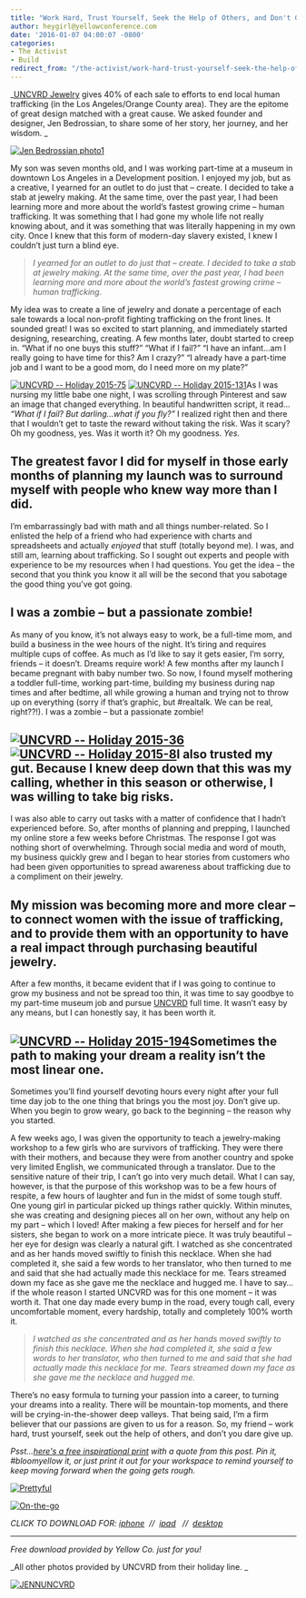 ```yaml
---
title: "Work Hard, Trust Yourself, Seek the Help of Others, and Don't Give Up: Turning My Passion Into a Career in Less Than a Year"
author: heygirl@yellowconference.com
date: '2016-01-07 04:00:07 -0800'
categories:
- The Activist
- Build
redirect_from: "/the-activist/work-hard-trust-yourself-seek-the-help-of-others-and-dont-give-up-how-i-turned-my-passion-into-a-career-in-less-than-a-year/"
---
```


_[UNCVRD Jewelry](http://www.uncvrdjewelry.com/the-uncvrd-story/) gives 40% of each sale to efforts to end local human trafficking (in the Los Angeles/Orange County area). They are the epitome of great design matched with a great cause. We asked founder and designer, Jen Bedrossian, to share some of her story, her journey, and her wisdom. _

[![Jen Bedrossian photo1](https://yellow-blog-images.imgix.net/2016/01/Jen-Bedrossian-photo1-1024x746.jpg)](https://yellow-blog-images.imgix.net/2016/01/Jen-Bedrossian-photo1.jpg)

My son was seven months old, and I was working part-time at a museum in downtown Los Angeles in a Development position. I enjoyed my job, but as a creative, I yearned for an outlet to do just that – create. I decided to take a stab at jewelry making. At the same time, over the past year, I had been learning more and more about the world’s fastest growing crime – human trafficking. It was something that I had gone my whole life not really knowing about, and it was something that was literally happening in my own city. Once I knew that this form of modern-day slavery existed, I knew I couldn’t just turn a blind eye.

> _I yearned for an outlet to do just that – create. I decided to take a stab at jewelry making. At the same time, over the past year, I had been learning more and more about the world’s fastest growing crime – human trafficking._

My idea was to create a line of jewelry and donate a percentage of each sale towards a local non-profit fighting trafficking on the front lines. It sounded great! I was so excited to start planning, and immediately started designing, researching, creating. A few months later, doubt started to creep in. “What if no one buys this stuff?” “What if I fail?” “I have an infant…am I really going to have time for this? Am I crazy?” “I already have a part-time job and I want to be a good mom, do I need more on my plate?”

[![UNCVRD -- Holiday 2015-75](https://yellow-blog-images.imgix.net/2016/01/UNCVRD-Holiday-2015-75.jpg)](https://yellow-blog-images.imgix.net/2016/01/UNCVRD-Holiday-2015-75.jpg) [![UNCVRD -- Holiday 2015-131](https://yellow-blog-images.imgix.net/2016/01/UNCVRD-Holiday-2015-131.jpg)](https://yellow-blog-images.imgix.net/2016/01/UNCVRD-Holiday-2015-131.jpg)As I was nursing my little babe one night, I was scrolling through Pinterest and saw an image that changed everything. In beautiful handwritten script, it read… _“What if I fail? But darling…what if you fly?”_ I realized right then and there that I wouldn’t get to taste the reward without taking the risk. Was it scary? Oh my goodness, yes. Was it worth it? Oh my goodness. _Yes._

## The greatest favor I did for myself in those early months of planning my launch was to surround myself with people who knew way more than I did.

I’m embarrassingly bad with math and all things number-related. So I enlisted the help of a friend who had experience with charts and spreadsheets and actually _enjoyed_ that stuff (totally beyond me). I was, and still am, learning about trafficking. So I sought out experts and people with experience to be my resources when I had questions. You get the idea – the second that you think you know it all will be the second that you sabotage the good thing you’ve got going.

## I was a zombie – but a passionate zombie!

As many of you know, it’s not always easy to work, be a full-time mom, and build a business in the wee hours of the night. It’s tiring and requires multiple cups of coffee. As much as I’d like to say it gets easier, I’m sorry, friends – it doesn’t. Dreams require work! A few months after my launch I became pregnant with baby number two. So now, I found myself mothering a toddler full-time, working part-time, building my business during nap times and after bedtime, all while growing a human and trying not to throw up on everything (sorry if that’s graphic, but #realtalk. We can be real, right??!). I was a zombie – but a passionate zombie!

## [![UNCVRD -- Holiday 2015-36](https://yellow-blog-images.imgix.net/2016/01/UNCVRD-Holiday-2015-36.jpg)](https://yellow-blog-images.imgix.net/2016/01/UNCVRD-Holiday-2015-36.jpg) [![UNCVRD -- Holiday 2015-8](https://yellow-blog-images.imgix.net/2016/01/UNCVRD-Holiday-2015-8.jpg)](https://yellow-blog-images.imgix.net/2016/01/UNCVRD-Holiday-2015-8.jpg)I also trusted my gut. Because I knew deep down that this was my calling, whether in this season or otherwise, I was willing to take big risks.

I was also able to carry out tasks with a matter of confidence that I hadn’t experienced before. So, after months of planning and prepping, I launched my online store a few weeks before Christmas. The response I got was nothing short of overwhelming. Through social media and word of mouth, my business quickly grew and I began to hear stories from customers who had been given opportunities to spread awareness about trafficking due to a compliment on their jewelry.

## My mission was becoming more and more clear – to connect women with the issue of trafficking, and to provide them with an opportunity to have a real impact through purchasing beautiful jewelry.

After a few months, it became evident that if I was going to continue to grow my business and not be spread too thin, it was time to say goodbye to my part-time museum job and pursue [UNCVRD](http://www.uncvrdjewelry.com/) full time. It wasn’t easy by any means, but I can honestly say, it has been worth it.

## [![UNCVRD -- Holiday 2015-194](https://yellow-blog-images.imgix.net/2016/01/UNCVRD-Holiday-2015-194.jpg)](https://yellow-blog-images.imgix.net/2016/01/UNCVRD-Holiday-2015-194.jpg)Sometimes the path to making your dream a reality isn’t the most linear one.

Sometimes you’ll find yourself devoting hours every night after your full time day job to the one thing that brings you the most joy. Don’t give up. When you begin to grow weary, go back to the beginning – the reason why you started.

A few weeks ago, I was given the opportunity to teach a jewelry-making workshop to a few girls who are survivors of trafficking. They were there with their mothers, and because they were from another country and spoke very limited English, we communicated through a translator. Due to the sensitive nature of their trip, I can’t go into very much detail. What I can say, however, is that the purpose of this workshop was to be a few hours of respite, a few hours of laughter and fun in the midst of some tough stuff. One young girl in particular picked up things rather quickly. Within minutes, she was creating and designing pieces all on her own, without any help on my part – which I loved! After making a few pieces for herself and for her sisters, she began to work on a more intricate piece. It was truly beautiful – her eye for design was clearly a natural gift. I watched as she concentrated and as her hands moved swiftly to finish this necklace. When she had completed it, she said a few words to her translator, who then turned to me and said that she had actually made this necklace for me. Tears streamed down my face as she gave me the necklace and hugged me. I have to say…if the whole reason I started UNCVRD was for this one moment – it was worth it. That one day made every bump in the road, every tough call, every uncomfortable moment, every hardship, totally and completely 100% worth it.

> _I watched as she concentrated and as her hands moved swiftly to finish this necklace. When she had completed it, she said a few words to her translator, who then turned to me and said that she had actually made this necklace for me. Tears streamed down my face as she gave me the necklace and hugged me._

There’s no easy formula to turning your passion into a career, to turning your dreams into a reality. There will be mountain-top moments, and there will be crying-in-the-shower deep valleys. That being said, I’m a firm believer that our passions are given to us for a reason. So, my friend – work hard, trust yourself, seek out the help of others, and don’t you dare give up.

_Psst...[here's a free inspirational print](https://yellow-blog-images.imgix.net/2016/01/Back-to-the-beginning-2.jpg) with a quote from this post. Pin it, #bloomyellow it, or just print it out for your workspace to remind yourself to keep moving forward when the going gets rough._

[![Prettyful](https://yellow-blog-images.imgix.net/2016/01/Prettyful2.jpg)](https://yellow-blog-images.imgix.net/2016/01/Back-to-the-beginning-2.jpg)

[![On-the-go](https://yellow-blog-images.imgix.net/2016/01/On-the-go.jpg)](https://yellow-blog-images.imgix.net/2016/01/Back-to-the-beginning_iphone.jpg)

_CLICK TO DOWNLOAD FOR: [iphone](https://yellow-blog-images.imgix.net/2016/01/Back-to-the-beginning_iphone.jpg)  //  [ipad](https://yellow-blog-images.imgix.net/2016/01/Back-to-the-beginning_ipad.jpg)   //  [desktop](https://yellow-blog-images.imgix.net/2016/01/Back-to-the-beginning-2.jpg)_

* * *

_Free download provided by Yellow Co. just for you!_

_All other photos provided by UNCVRD from their holiday line. _

[![JENNUNCVRD](https://yellow-blog-images.imgix.net/2016/01/JENNUNCVRD.jpg)](http://www.uncvrdjewelry.com/the-uncvrd-story/)
